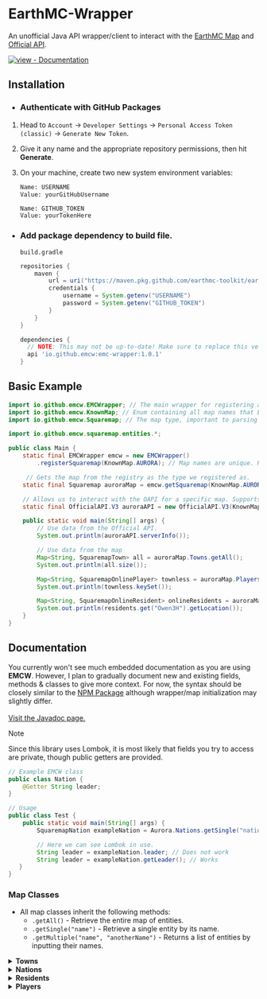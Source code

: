 # EarthMC-Wrapper
An unofficial Java API wrapper/client to interact with the [EarthMC Map](https://earthmc.net/map/aurora/) and [Official API](https://earthmc.net/docs/api).

[![view - Documentation](https://img.shields.io/badge/view-Documentation-blue?style=for-the-badge)](https://earthmc-toolkit.github.io/EarthMC-Wrapper/ "Go to project documentation")
  
## Installation
- ### Authenticate with GitHub Packages
1. Head to `Account` -> `Developer Settings` -> `Personal Access Token (classic)` -> `Generate New Token`.
2. Give it any name and the appropriate repository permissions, then hit **Generate**.
3. On your machine, create two new system environment variables:
    ```txt
    Name: USERNAME
    Value: yourGitHubUsername
    ```
   
    ```
    Name: GITHUB_TOKEN
    Value: yourTokenHere
    ```

- ### Add package dependency to build file.
  
    `build.gradle`
    ```gradle
    repositories {
        maven {
            url = uri("https://maven.pkg.github.com/earthmc-toolkit/earthmc-wrapper")
            credentials {
                username = System.getenv("USERNAME")
                password = System.getenv("GITHUB_TOKEN")
            }
        }
    }

    dependencies {
      // NOTE: This may not be up-to-date! Make sure to replace this version with the latest.
      api 'io.github.emcw:emc-wrapper:1.0.1'
    }
    ```

## Basic Example
```java
import io.github.emcw.EMCWrapper; // The main wrapper for registering and retreiving map instances.
import io.github.emcw.KnownMap; // Enum containing all map names that EMCW is aware of.
import io.github.emcw.Squaremap; // The map type, important to parsing data correctly. Other maps are not currently needed.

import io.github.emcw.squaremap.entities.*;

public class Main {
    static final EMCWrapper emcw = new EMCWrapper()
        .registerSquaremap(KnownMap.AURORA); // Map names are unique. Registering the same one more than once has no effect.

     // Gets the map from the registry as the type we registered as.
    static final Squaremap auroraMap = emcw.getSquaremap(KnownMap.AURORA);

    // Allows us to interact with the OAPI for a specific map. Supports custom calls via `sendRequest`.
    static final OfficialAPI.V3 auroraAPI = new OfficialAPI.V3(KnownMap.AURORA);

    public static void main(String[] args) {
        // Use data from the Official API.
        System.out.println(auroraAPI.serverInfo());

        // Use data from the map
        Map<String, SquaremapTown> all = auroraMap.Towns.getAll();
        System.out.println(all.size());

        Map<String, SquaremapOnlinePlayer> townless = auroraMap.Players.getByResidency(false);
        System.out.println(townless.keySet());

        Map<String, SquaremapOnlineResident> onlineResidents = auroraMap.Residents.getOnline();
        System.out.println(residents.get("Owen3H").getLocation());
    }
}
```
  
## Documentation
You currently won't see much embedded documentation as you are using **EMCW**. However, I plan to gradually document new and existing fields, methods & classes to give more context.
For now, the syntax should be closely similar to the [NPM Package](https://www.npmjs.com/package/earthmc) although wrapper/map initialization may slightly differ.
<br><br>
[Visit the Javadoc page.](https://earthmc-toolkit.github.io/EarthMC-Wrapper/index-all.html)

> [!NOTE]
> Since this library uses Lombok, it is most likely that fields you try to access are private, though public getters are provided.
> ```java
> // Example EMCW class
> public class Nation {
>     @Getter String leader;
> }
> 
> // Usage
> public class Test {
>     public static void main(String[] args) {
>         SquaremapNation exampleNation = Aurora.Nations.getSingle("nationName");
>
>         // Here we can see Lombok in use.
>         String leader = exampleNation.leader; // Does not work
>         String leader = exampleNation.getLeader(); // Works
>    }
> }
> ```
</p>

### Map Classes
- All map classes inherit the following methods:
  - `.getAll()` - Retrieve the entire map of entities.
  - `.getSingle("name")` - Retrieve a single entity by its name.
  - `.getMultiple("name", "anotherName")` - Returns a list of entities by inputting their names.

<details>
  <summary><b>Towns</b></summary>
</details>

<details>
  <summary><b>Nations</b></summary>
</details>

<details>
  <summary><b>Residents</b></summary>
</details>

<details>
  <summary><b>Players</b></summary>
</details>
